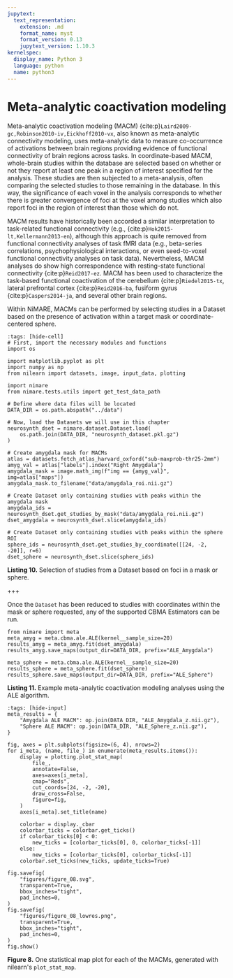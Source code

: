 ```yaml
---
jupytext:
  text_representation:
    extension: .md
    format_name: myst
    format_version: 0.13
    jupytext_version: 1.10.3
kernelspec:
  display_name: Python 3
  language: python
  name: python3
---
```


# Meta-analytic coactivation modeling

Meta-analytic coactivation modeling (MACM) {cite:p}`Laird2009-gc,Robinson2010-iv,Eickhoff2010-vx`, also known as meta-analytic connectivity modeling, uses meta-analytic data to measure co-occurrence of activations between brain regions providing evidence of functional connectivity of brain regions across tasks.
In coordinate-based MACM, whole-brain studies within the database are selected based on whether or not they report at least one peak in a region of interest specified for the analysis.
These studies are then subjected to a meta-analysis, often comparing the selected studies to those remaining in the database.
In this way, the significance of each voxel in the analysis corresponds to whether there is greater convergence of foci at the voxel among studies which also report foci in the region of interest than those which do not.

MACM results have historically been accorded a similar interpretation to task-related functional connectivity (e.g., {cite:p}`Hok2015-lt,Kellermann2013-en`), although this approach is quite removed from functional connectivity analyses of task fMRI data (e.g., beta-series correlations, psychophysiological interactions, or even seed-to-voxel functional connectivity analyses on task data).
Nevertheless, MACM analyses do show high correspondence with resting-state functional connectivity {cite:p}`Reid2017-ez`.
MACM has been used to characterize the task-based functional coactivation of the cerebellum {cite:p}`Riedel2015-tx`, lateral prefrontal cortex {cite:p}`Reid2016-ba`, fusiform gyrus {cite:p}`Caspers2014-ja`, and several other brain regions.

Within NiMARE, MACMs can be performed by selecting studies in a Dataset based on the presence of activation within a target mask or coordinate-centered sphere.

```{code-cell} ipython3
:tags: [hide-cell]
# First, import the necessary modules and functions
import os

import matplotlib.pyplot as plt
import numpy as np
from nilearn import datasets, image, input_data, plotting

import nimare
from nimare.tests.utils import get_test_data_path

# Define where data files will be located
DATA_DIR = os.path.abspath("../data")

# Now, load the Datasets we will use in this chapter
neurosynth_dset = nimare.dataset.Dataset.load(
    os.path.join(DATA_DIR, "neurosynth_dataset.pkl.gz")
)
```

```{code-cell} ipython3
# Create amygdala mask for MACMs
atlas = datasets.fetch_atlas_harvard_oxford("sub-maxprob-thr25-2mm")
amyg_val = atlas["labels"].index("Right Amygdala")
amygdala_mask = image.math_img(f"img == {amyg_val}", img=atlas["maps"])
amygdala_mask.to_filename("data/amygdala_roi.nii.gz")

# Create Dataset only containing studies with peaks within the amygdala mask
amygdala_ids = neurosynth_dset.get_studies_by_mask("data/amygdala_roi.nii.gz")
dset_amygdala = neurosynth_dset.slice(amygdala_ids)

# Create Dataset only containing studies with peaks within the sphere ROI
sphere_ids = neurosynth_dset.get_studies_by_coordinate([[24, -2, -20]], r=6)
dset_sphere = neurosynth_dset.slice(sphere_ids)
```

**Listing 10.** Selection of studies from a Dataset based on foci in a mask or sphere.

+++

Once the `Dataset` has been reduced to studies with coordinates within the mask or sphere requested, any of the supported CBMA Estimators can be run.

```{code-cell} ipython3
from nimare import meta
meta_amyg = meta.cbma.ale.ALE(kernel__sample_size=20)
results_amyg = meta_amyg.fit(dset_amygdala)
results_amyg.save_maps(output_dir=DATA_DIR, prefix="ALE_Amygdala")

meta_sphere = meta.cbma.ale.ALE(kernel__sample_size=20)
results_sphere = meta_sphere.fit(dset_sphere)
results_sphere.save_maps(output_dir=DATA_DIR, prefix="ALE_Sphere")
```

**Listing 11.** Example meta-analytic coactivation modeling analyses using the ALE algorithm.

```{code-cell} ipython3
:tags: [hide-input]
meta_results = {
    "Amygdala ALE MACM": op.join(DATA_DIR, "ALE_Amygdala_z.nii.gz"),
    "Sphere ALE MACM": op.join(DATA_DIR, "ALE_Sphere_z.nii.gz"),
}

fig, axes = plt.subplots(figsize=(6, 4), nrows=2)
for i_meta, (name, file_) in enumerate(meta_results.items()):
    display = plotting.plot_stat_map(
        file_,
        annotate=False,
        axes=axes[i_meta],
        cmap="Reds",
        cut_coords=[24, -2, -20],
        draw_cross=False,
        figure=fig,
    )
    axes[i_meta].set_title(name)

    colorbar = display._cbar
    colorbar_ticks = colorbar.get_ticks()
    if colorbar_ticks[0] < 0:
        new_ticks = [colorbar_ticks[0], 0, colorbar_ticks[-1]]
    else:
        new_ticks = [colorbar_ticks[0], colorbar_ticks[-1]]
    colorbar.set_ticks(new_ticks, update_ticks=True)

fig.savefig(
    "figures/figure_08.svg",
    transparent=True,
    bbox_inches="tight",
    pad_inches=0,
)
fig.savefig(
    "figures/figure_08_lowres.png",
    transparent=True,
    bbox_inches="tight",
    pad_inches=0,
)
fig.show()
```

**Figure 8.** One statistical map plot for each of the MACMs, generated with nilearn's `plot_stat_map`.
